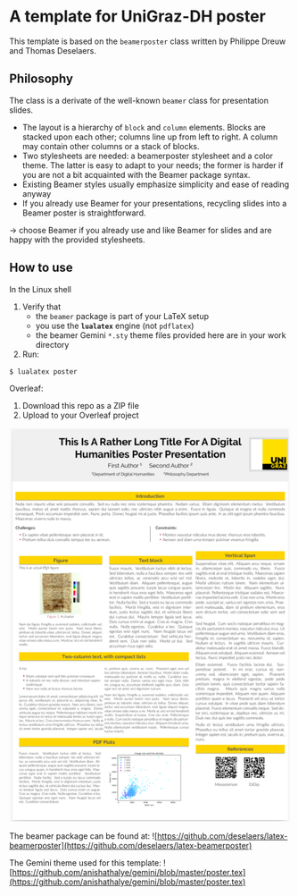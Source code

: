 # A template for UniGraz-DH poster

This template is based on the `beamerposter` class written by Philippe Dreuw and Thomas Deselaers.


## Philosophy

The class is a derivate of the well-known `beamer` class for presentation slides.
+ The layout is a hierarchy of `block` and `column` elements. Blocks are stacked upon each other; columns line up from left to right.  A column may contain other columns or a stack of blocks.
+ Two stylesheets are needed: a beamerposter stylesheet and a color theme. The latter is easy to adapt to your needs; the former is harder if you are not a bit acquainted with the Beamer package syntax.
+ Existing Beamer styles usually emphasize simplicity and ease of reading anyway
+ If you already use Beamer for your presentations, recycling slides into a Beamer poster is straightforward.

 $\to$ choose Beamer if you already use and like Beamer for slides and are happy with the provided stylesheets.


## How to use

In the Linux shell

1. Verify that
   + the `beamer` package is part of your LaTeX setup
   + you use the **`lualatex`** engine (not `pdflatex`)
   + the beamer Gemini `*.sty` theme files provided here are in your work directory
2. Run:

```
$ lualatex poster
```

Overleaf:

1. Download this repo as a ZIP file
2. Upload to your Overleaf project


![Poster example](poster_example.png)


The beamer package can be found at:
![https://github.com/deselaers/latex-beamerposter](https://github.com/deselaers/latex-beamerposter)

The Gemini theme used for this template:
![https://github.com/anishathalye/gemini/blob/master/poster.tex](https://github.com/anishathalye/gemini/blob/master/poster.tex)

